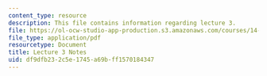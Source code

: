 ```yaml
---
content_type: resource
description: This file contains information regarding lecture 3.
file: https://ol-ocw-studio-app-production.s3.amazonaws.com/courses/14-581-international-economics-i-spring-2013/df9dfb232c5e1745a69bff1570184347_MIT14_581S13_classnotes3.pdf
file_type: application/pdf
resourcetype: Document
title: Lecture 3 Notes
uid: df9dfb23-2c5e-1745-a69b-ff1570184347
---
```


